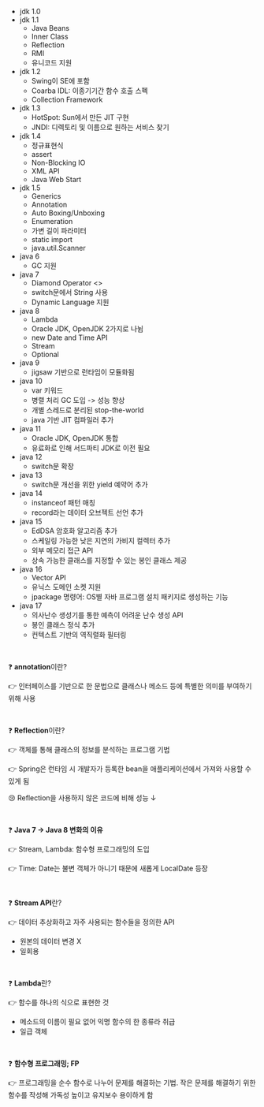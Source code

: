 - jdk 1.0
- jdk 1.1
    - Java Beans
    - Inner Class
    - Reflection
    - RMI
    - 유니코드 지원
- jdk 1.2
    - Swing이 SE에 포함
    - Coarba IDL: 이종기기간 함수 호출 스펙
    - Collection Framework
- jdk 1.3
    - HotSpot: Sun에서 만든 JIT 구현
    - JNDI: 디렉토리 및 이름으로 원하는 서비스 찾기
- jdk 1.4
    - 정규표현식
    - assert
    - Non-Blocking IO
    - XML API
    - Java Web Start
- jdk 1.5
    - Generics
    - Annotation
    - Auto Boxing/Unboxing
    - Enumeration
    - 가변 길이 파라미터
    - static import
    - java.util.Scanner
- java 6
    - GC 지원
- java 7
    - Diamond Operator <>
    - switch문에서 String 사용
    - Dynamic Language 지원
- java 8
    - Lambda
    - Oracle JDK, OpenJDK 2가지로 나뉨
    - new Date and Time API
    - Stream
    - Optional
- java 9
    - jigsaw 기반으로 런타임이 모듈화됨
- java 10
    - var 키워드
    - 병렬 처리 GC 도입 -> 성능 향상
    - 개별 스레드로 분리된 stop-the-world
    - java 기반 JIT 컴파일러 추가
- java 11
    - Oracle JDK, OpenJDK 통합
    - 유료화로 인해 서드파티 JDK로 이전 필요
- java 12
    - switch문 확장
- java 13
    - switch문 개선을 위한 yield 예약어 추가
- java 14
    - instanceof 패턴 매칭
    - record라는 데이터 오브젝트 선언 추가
- java 15
    - EdDSA 암호화 알고리즘 추가
    - 스케일링 가능한 낮은 지연의 가비지 컬렉터 추가
    - 외부 메모리 접근 API
    - 상속 가능한 클래스를 지정할 수 있는 봉인 클래스 제공
- java 16
    - Vector API
    - 유닉스 도메인 소켓 지원
    - jpackage 명령어: OS별 자바 프로그램 설치 패키지로 생성하는 기능
- java 17
    - 의사난수 생성기를 통한 예측이 어려운 난수 생성 API
    - 봉인 클래스 정식 추가
    - 컨텍스트 기반의 역직렬화 필터링

<br>


❓ **annotation**이란?

👉 인터페이스를 기반으로 한 문법으로 클래스나 메소드 등에 특별한 의미를 부여하기 위해 사용

<br>


❓ **Reflection**이란?

👉 객체를 통해 클래스의 정보를 분석하는 프로그램 기법

👉 Spring은 런타임 시 개발자가 등록한 bean을 애플리케이션에서 가져와 사용할 수 있게 됨

😢 Reflection을 사용하지 않은 코드에 비해 성능 ↓

<br>


❓ **Java 7 → Java 8 변화의 이유**

👉 Stream, Lambda: 함수형 프로그래밍의 도입

👉 Time: Date는 불변 객체가 아니기 때문에 새롭게 LocalDate 등장


<br>


❓ **Stream API**란?

👉 데이터 추상화하고 자주 사용되는 함수들을 정의한 API

- 원본의 데이터 변경 X
- 일회용

<br>


❓ **Lambda**란?

👉 함수를 하나의 식으로 표현한 것

- 메소드의 이름이 필요 없어 익명 함수의 한 종류라 취급
- 일급 객체

<br>


❓ **함수형 프로그래밍; FP**

👉 프로그래밍을 순수 함수로 나누어 문제를 해결하는 기법. 작은 문제를 해결하기 위한 함수를 작성해 가독성 높이고 유지보수 용이하게 함
